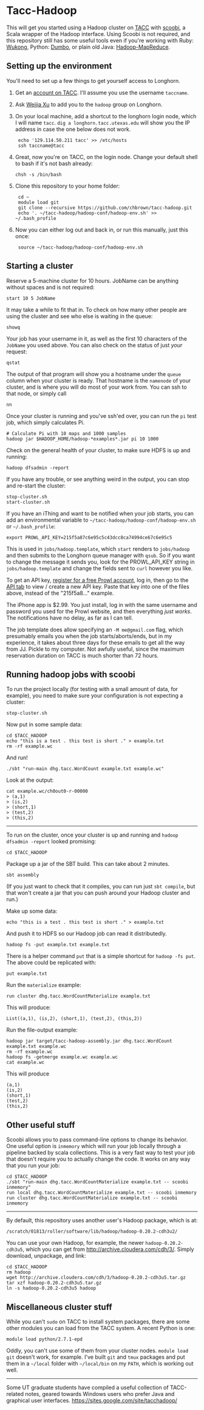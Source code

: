 # Tacc-Hadoop

This will get you started using a Hadoop cluster on [TACC](http://www.tacc.utexas.edu/) with [scoobi](https://github.com/NICTA/scoobi), a Scala wrapper of the Hadoop interface. Using Scoobi is not required, and this repository still has some useful tools even if you're working with Ruby: [Wukong](https://github.com/infochimps/wukong), Python: [Dumbo](https://github.com/klbostee/dumbo), or plain old Java: [Hadoop-MapReduce](https://github.com/apache/hadoop-mapreduce).

## Setting up the environment

You'll need to set up a few things to get yourself access to Longhorn.

1. Get an [account on TACC](https://portal.tacc.utexas.edu/). I'll assume you use the username `taccname`.
2. Ask [Weijia Xu](http://www.tacc.utexas.edu/staff/weijia-xu) to add you to the `hadoop` group on Longhorn.
3. On your local machine, add a shortcut to the longhorn login node, which I will name `tacc`.
    `dig a longhorn.tacc.utexas.edu` will show you the IP address in case the one below does not work.

        echo '129.114.50.211 tacc' >> /etc/hosts
        ssh taccname@tacc

4. Great, now you're on TACC, on the login node. Change your default shell to bash if it's not bash already:

       chsh -s /bin/bash

5. Clone this repository to your home folder:

        cd ~
        module load git
        git clone --recursive https://github.com/chbrown/tacc-hadoop.git
        echo '. ~/tacc-hadoop/hadoop-conf/hadoop-env.sh' >> ~/.bash_profile

5. Now you can either log out and back in, or run this manually, just this once:

        source ~/tacc-hadoop/hadoop-conf/hadoop-env.sh

## Starting a cluster

Reserve a 5-machine cluster for 10 hours. JobName can be anything without spaces and is not required:

    start 10 5 JobName

It may take a while to fit that in. To check on how many other people are using the cluster and see who else is waiting in the queue:

    showq

Your job has your username in it, as well as the first 10 characters of the `JobName` you used above.
You can also check on the status of just *your* request:

    qstat

The output of that program will show you a hostname under the `queue` column when your cluster is ready. That hostname is the `namenode` of your cluster, and is where you will do most of your work from.
You can ssh to that node, or simply call

    nn

Once your cluster is running and you've ssh'ed over, you can run the `pi` test job, which simply calculates Pi.

    # Calculate Pi with 10 maps and 1000 samples
    hadoop jar $HADOOP_HOME/hadoop-*examples*.jar pi 10 1000

Check on the general health of your cluster, to make sure HDFS is up and running:

    hadoop dfsadmin -report

If you have any trouble, or see anything weird in the output, you can stop and re-start the cluster:

    stop-cluster.sh
    start-cluster.sh

If you have an iThing and want to be notified when your job starts, you can add an environmental variable to `~/tacc-hadoop/hadoop-conf/hadoop-env.sh` or `~/.bash_profile`:

    export PROWL_API_KEY=215f5a87c6e95c5c43dcc8ca74994ce67c6e95c5

This is used in `jobs/hadoop.template`, which `start` renders to `jobs/hadoop` and then submits to the Longhorn queue manager with `qsub`. So if you want to change the message it sends you, look for the PROWL_API_KEY string in `jobs/hadoop.template` and change the fields sent to `curl` however you like.

To get an API key, [register for a free Prowl account](http://www.prowlapp.com/), log in, then go to the [API tab](https://www.prowlapp.com/api_settings.php) to view / create a new API key. Paste that key into one of the files above, instead of the "215f5a8..." example.

The iPhone app is $2.99. You just install, log in with the same username and password you used for the Prowl website, and then everything *just works*. The notifications have no delay, as far as I can tell.

The job template does allow specifying an `-M me@gmail.com` flag, which presumably emails you when the job starts/aborts/ends, but in my experience, it takes about three days for these emails to get all the way from JJ. Pickle to my computer. Not awfully useful, since the maximum reservation duration on TACC is much shorter than 72 hours.

## Running hadoop jobs with scoobi

To run the project locally (for testing with a small amount of data, for example), you need to make sure your configuration is not expecting a cluster:

    stop-cluster.sh

Now put in some sample data:

    cd $TACC_HADOOP
    echo "this is a test . this test is short ." > example.txt
    rm -rf example.wc

And run!

    ./sbt "run-main dhg.tacc.WordCount example.txt example.wc"

Look at the output:

    cat example.wc/ch0out0-r-00000
    > (a,1)
    > (is,2)
    > (short,1)
    > (test,2)
    > (this,2)

---

To run on the cluster, once your cluster is up and running and `hadoop dfsadmin -report` looked promising:

    cd $TACC_HADOOP

Package up a jar of the SBT build. This can take about 2 minutes.

    sbt assembly

(If you just want to check that it compiles, you can run just `sbt compile`, but that won't create a jar that you can push around your Hadoop cluster and run.)

Make up some data:

    echo "this is a test . this test is short ." > example.txt

And push it to HDFS so our Hadoop job can read it distributedly.

    hadoop fs -put example.txt example.txt

There is a helper command `put` that is a simple shortcut for `hadoop -fs put`. The above could be replicated with:

    put example.txt

Run the `materialize` example:

    run cluster dhg.tacc.WordCountMaterialize example.txt

This will produce:

    List((a,1), (is,2), (short,1), (test,2), (this,2))

Run the file-output example:

    hadoop jar target/tacc-hadoop-assembly.jar dhg.tacc.WordCount example.txt example.wc
    rm -rf example.wc
    hadoop fs -getmerge example.wc example.wc
    cat example.wc

This will produce

    (a,1)
    (is,2)
    (short,1)
    (test,2)
    (this,2)

## Other useful stuff

Scoobi allows you to pass command-line options to change its behavior.  One useful
option is `inmemory` which will run your job locally through a pipeline backed by
scala collections.  This is a very fast way to test your job that doesn't require
you to actually change the code.  It works on any way that you run your job:

    cd $TACC_HADOOP
    ./sbt "run-main dhg.tacc.WordCountMaterialize example.txt -- scoobi inmemory"
    run local dhg.tacc.WordCountMaterialize example.txt -- scoobi inmemory
    run cluster dhg.tacc.WordCountMaterialize example.txt -- scoobi inmemory

---

By default, this repository uses another user's Hadoop package, which is at:

    /scratch/01813/roller/software/lib/hadoop/hadoop-0.20.2-cdh3u2/

You can use your own Hadoop, for example, the newer `hadoop-0.20.2-cdh3u5`, which you can get from http://archive.cloudera.com/cdh/3/. Simply download, unpackage, and link:

    cd $TACC_HADOOP
    rm hadoop
    wget http://archive.cloudera.com/cdh/3/hadoop-0.20.2-cdh3u5.tar.gz
    tar xzf hadoop-0.20.2-cdh3u5.tar.gz
    ln -s hadoop-0.20.2-cdh3u5 hadoop

## Miscellaneous cluster stuff

While you can't `sudo` on TACC to install system packages, there are some other modules you can load from the TACC system. A recent Python is one:

    module load python/2.7.1-epd

Oddly, you can't use some of them from your cluster nodes. `module load git` doesn't work, for example. I've built `git` and `tmux` packages and put them in a `~/local` folder with `~/local/bin` on my `PATH`, which is working out well.

---

Some UT graduate students have compiled a useful collection of TACC-related notes, geared towards Windows users who prefer Java and graphical user interfaces. https://sites.google.com/site/tacchadoop/
